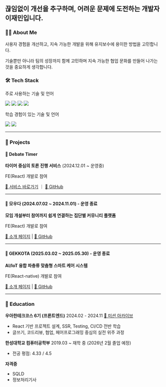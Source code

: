 ## 끊임없이 개선을 추구하며, 어려운 문제에 도전하는 개발자 이재민입니다.

### 🧑‍💻 About Me
사용자 경험을 개선하고, 지속 가능한 개발을 위해 유지보수에 용이한 방법을 고민합니다.

기술뿐만 아니라 팀의 성장까지 함께 고민하며 지속 가능한 협업 문화를 만들어 나가는 것을 중요하게 생각합니다.

### 🛠️ Tech Stack

주로 사용하는 기술 및 언어

<img src="https://img.shields.io/badge/JavaScript-F7DF1E?style=flat&logo=Javascript&logoColor=white"/> <img src="https://img.shields.io/badge/TypeScript-3178C6?style=flat&logo=Typescript&logoColor=white"/> <img src="https://img.shields.io/badge/React-61DAFB?style=flat&logo=react&logoColor=white"/> <img src="https://img.shields.io/badge/React_Native-61DAFB?style=flat&logo=react&logoColor=white"/>

학습 경험이 있는 기술 및 언어

<img src="https://img.shields.io/badge/Java-007396.svg?&style=flat&logo=Java&logoColor=white" /> <img src="https://img.shields.io/badge/Spring-6DB33F.svg?&style=flat&logo=Spring&logoColor=white" />

---

### 🧩 Projects

#### 🔹 Debate Timer

**타이머 중심의 토론 진행 서비스** (2024.12.01 ~ 운영중)

FE(React) 개발로 참여

[🔗 서비스 바로가기](https://www.debate-timer.com/login) ｜ [📁 GitHub](https://github.com/debate-timer/debate-timer-fe)

---

#### 🔹 모우다 (2024.07.02 ~ 2024.11.01) - 운영 종료

**모임 개설부터 참여까지 쉽게 연결하는 집단별 커뮤니티 플랫폼**

FE(React) 개발로 참여

[📄 소개 페이지](https://sites.google.com/view/woowacourse-demo-6th/프로젝트/모우다) | [🔗 GitHub](https://github.com/woowacourse-teams/2024-mouda/tree/develop-frontend)

---

#### 🔹 GEKKOTA (2025.03.02 ~ 2025.05.30) - 운영 종료

**AI/IoT 융합 파충류 맞춤형 스마트 케어 시스템**

FE(React-native) 개발로 참여

[📄 소개 페이지](https://github.com/Gekkota-capstone) | [🔗 GitHub](https://github.com/Gekkota-capstone/Gekkota-FE)

---


### 🌱 Education

**우아한테크코스 6기 (프론트엔드)**
2024.02 - 2024.11  [🔗 미션 아카이브](https://github.com/jaeml06/woowacourse-archive)
* React 기반 프로젝트 설계, SSR, Testing, CI/CD 전반 학습
* 글쓰기, 코드리뷰, 협업, 페어프로그래밍 중심의 실전 위주 과정
  


**한성대학교 컴퓨터공학부**
2019.03 \~ 재학 중 (2026년 2월 졸업 예정) 

* 전공 평점: 4.33 / 4.5

**자격증**

* SQLD
* 정보처리기사
